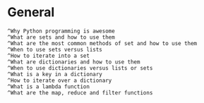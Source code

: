 

# General
	^Why Python programming is awesome
	^What are sets and how to use them
	^What are the most common methods of set and how to use them
	^When to use sets versus lists
	^How to iterate into a set
	^What are dictionaries and how to use them
	^When to use dictionaries versus lists or sets
	^What is a key in a dictionary
	^How to iterate over a dictionary
	^What is a lambda function
	^What are the map, reduce and filter functions
